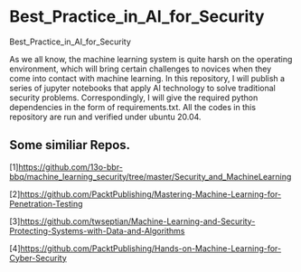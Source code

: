 # Best_Practice_in_AI_for_Security
Best_Practice_in_AI_for_Security

As we all know, the machine learning system is quite harsh on the operating environment, which will bring certain challenges to novices when they come into contact with machine learning. In this repository, I will publish a series of jupyter notebooks that apply AI technology to solve traditional security problems. Correspondingly, I will give the required python dependencies in the form of requirements.txt. All the codes in this repository are run and verified under ubuntu 20.04.



## Some similiar Repos.
[1]https://github.com/13o-bbr-bbq/machine_learning_security/tree/master/Security_and_MachineLearning 

[2]https://github.com/PacktPublishing/Mastering-Machine-Learning-for-Penetration-Testing

[3]https://github.com/twseptian/Machine-Learning-and-Security-Protecting-Systems-with-Data-and-Algorithms

[4]https://github.com/PacktPublishing/Hands-on-Machine-Learning-for-Cyber-Security
